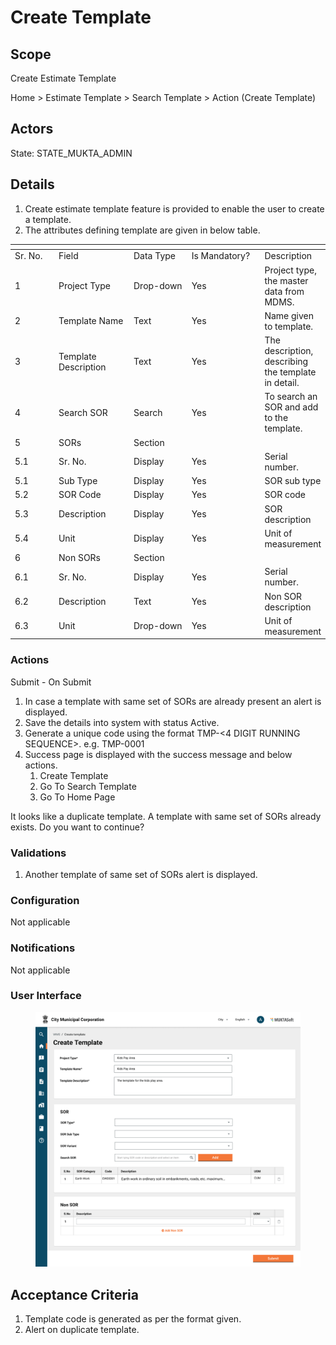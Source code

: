 # Create Template

## Scope

Create Estimate Template

Home > Estimate Template > Search Template > Action (Create Template)

## Actors <a href="#actors" id="actors"></a>

State: STATE\_MUKTA\_ADMIN

## Details <a href="#details" id="details"></a>

1. Create estimate template feature is provided to enable the user to create a template.
2. The attributes defining template are given in below table.

<table data-header-hidden><thead><tr><th width="92"></th><th width="139"></th><th width="110"></th><th width="129"></th><th></th></tr></thead><tbody><tr><td>Sr. No.</td><td>Field</td><td>Data Type</td><td>Is Mandatory?</td><td>Description</td></tr><tr><td>1</td><td>Project Type</td><td>Drop-down</td><td>Yes</td><td>Project type, the master data from MDMS.</td></tr><tr><td>2</td><td>Template Name</td><td>Text</td><td>Yes</td><td>Name given to template.</td></tr><tr><td>3</td><td>Template Description</td><td>Text</td><td>Yes</td><td>The description, describing the template in detail.</td></tr><tr><td>4</td><td>Search SOR</td><td>Search</td><td>Yes</td><td>To search an SOR and add to the template.</td></tr><tr><td>5</td><td>SORs</td><td>Section</td><td> </td><td> </td></tr><tr><td>5.1</td><td>Sr. No.</td><td>Display</td><td>Yes</td><td>Serial number.</td></tr><tr><td>5.1</td><td>Sub Type</td><td>Display</td><td>Yes</td><td>SOR sub type</td></tr><tr><td>5.2</td><td>SOR Code</td><td>Display</td><td>Yes</td><td>SOR code</td></tr><tr><td>5.3</td><td>Description</td><td>Display</td><td>Yes</td><td>SOR description</td></tr><tr><td>5.4</td><td>Unit</td><td>Display</td><td>Yes</td><td>Unit of measurement</td></tr><tr><td>6</td><td>Non SORs</td><td>Section</td><td> </td><td> </td></tr><tr><td>6.1</td><td>Sr. No.</td><td>Display</td><td>Yes</td><td>Serial number.</td></tr><tr><td>6.2</td><td>Description</td><td>Text</td><td>Yes</td><td>Non SOR description</td></tr><tr><td>6.3</td><td>Unit</td><td>Drop-down</td><td>Yes</td><td>Unit of measurement</td></tr></tbody></table>

### Actions <a href="#actions" id="actions"></a>

Submit - On Submit

1. In case a template with same set of SORs are already present an alert is displayed.
2. Save the details into system with status Active.
3. Generate a unique code using the format TMP-<4 DIGIT RUNNING SEQUENCE>. e.g. TMP-0001
4. Success page is displayed with the success message and below actions.
   1. Create Template
   2. Go To Search Template
   3. Go To Home Page

It looks like a duplicate template. A template with same set of SORs already exists. Do you want to continue?

### Validations <a href="#validations" id="validations"></a>

1. Another template of same set of SORs alert is displayed.

### Configuration <a href="#configuration" id="configuration"></a>

Not applicable

### Notifications <a href="#notifications" id="notifications"></a>

Not applicable

### User Interface <a href="#userinterface" id="userinterface"></a>

<figure><img src="../../../../../../.gitbook/assets/Create Template.png" alt=""><figcaption></figcaption></figure>

## Acceptance Criteria <a href="#acceptancecriteria" id="acceptancecriteria"></a>

1. Template code is generated as per the format given.
2. Alert on duplicate template.
